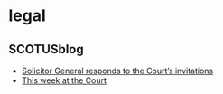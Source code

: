 # legal

## SCOTUSblog
- [Solicitor General responds to the Court’s invitations](http://www.scotusblog.com/2016/05/solicitor-general-responds-to-the-courts-invitations/)
- [This week at the Court](http://www.scotusblog.com/2016/05/this-week-at-the-court-227/)


